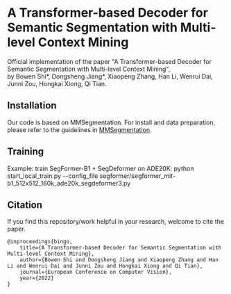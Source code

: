# A Transformer-based Decoder for Semantic Segmentation with Multi-level Context Mining

Official implementation of the paper "A Transformer-based Decoder for Semantic Segmentation with Multi-level Context Mining",  
by Bowen Shi*, Dongsheng Jiang*, Xiaopeng Zhang, Han Li, Wenrui Dai, Junni Zou, Hongkai Xiong, Qi Tian. 


## Installation

Our code is based on MMSegmentation. For install and data preparation, please refer to the guidelines in [MMSegmentation](https://github.com/open-mmlab/mmsegmentation/).

## Training 
Example: train SegFormer-B1 + SegDeformer on ADE20K:
python start_local_train.py --config_file segformer/segformer_mit-b1_512x512_160k_ade20k_segdeformer3.py

## Citation
If you find this repository/work helpful in your research, welcome to cite the paper.
```
@inproceedings{bingo,
    title={A Transformer-based Decoder for Semantic Segmentation with Multi-level Context Mining}, 
    author={Bowen Shi and Dongsheng Jiang and Xiaopeng Zhang and Han Li and Wenrui Dai and Junni Zou and Hongkai Xiong and Qi Tian},
    journal={European Conference on Computer Vision},
    year={2022}
}
